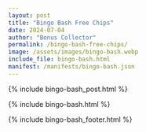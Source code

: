 ```yaml
---
layout: post
title: "Bingo Bash Free Chips"
date: 2024-07-04
author: "Bonus Collector"
permalink: /bingo-bash-free-chips/
image: /assets/images/bingo-bash.webp
include_file: bingo-bash.html
manifest: /manifests/bingo-bash.json
---
```


{% include bingo-bash_post.html %}

{% include bingo-bash.html %}

{% include bingo-bash_footer.html %}
